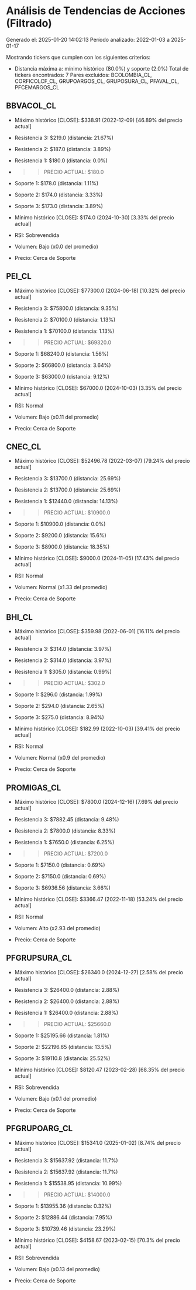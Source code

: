 # Análisis de Tendencias de Acciones (Filtrado)

Generado el: 2025-01-20 14:02:13
Período analizado: 2022-01-03 a 2025-01-17

Mostrando tickers que cumplen con los siguientes criterios:
- Distancia máxima a: mínimo histórico (80.0%) y soporte (2.0%)
Total de tickers encontrados: 7
Pares excluidos: BCOLOMBIA_CL, CORFICOLCF_CL, GRUPOARGOS_CL, GRUPOSURA_CL, PFAVAL_CL, PFCEMARGOS_CL

## BBVACOL_CL
- Máximo histórico [CLOSE]: $338.91 (2022-12-09) [46.89% del precio actual]
- Resistencia 3: $219.0 (distancia: 21.67%)
- Resistencia 2: $187.0 (distancia: 3.89%)
- Resistencia 1: $180.0 (distancia: 0.0%)
- >> PRECIO ACTUAL: $180.0
- Soporte 1: $178.0 (distancia: 1.11%)
- Soporte 2: $174.0 (distancia: 3.33%)
- Soporte 3: $173.0 (distancia: 3.89%)
- Mínimo histórico [CLOSE]: $174.0 (2024-10-30) [3.33% del precio actual]

- RSI: Sobrevendida
- Volumen: Bajo (x0.0 del promedio)
- Precio: Cerca de Soporte

## PEI_CL
- Máximo histórico [CLOSE]: $77300.0 (2024-06-18) [10.32% del precio actual]
- Resistencia 3: $75800.0 (distancia: 9.35%)
- Resistencia 2: $70100.0 (distancia: 1.13%)
- Resistencia 1: $70100.0 (distancia: 1.13%)
- >> PRECIO ACTUAL: $69320.0
- Soporte 1: $68240.0 (distancia: 1.56%)
- Soporte 2: $66800.0 (distancia: 3.64%)
- Soporte 3: $63000.0 (distancia: 9.12%)
- Mínimo histórico [CLOSE]: $67000.0 (2024-10-03) [3.35% del precio actual]

- RSI: Normal
- Volumen: Bajo (x0.11 del promedio)
- Precio: Cerca de Soporte

## CNEC_CL
- Máximo histórico [CLOSE]: $52496.78 (2022-03-07) [79.24% del precio actual]
- Resistencia 3: $13700.0 (distancia: 25.69%)
- Resistencia 2: $13700.0 (distancia: 25.69%)
- Resistencia 1: $12440.0 (distancia: 14.13%)
- >> PRECIO ACTUAL: $10900.0
- Soporte 1: $10900.0 (distancia: 0.0%)
- Soporte 2: $9200.0 (distancia: 15.6%)
- Soporte 3: $8900.0 (distancia: 18.35%)
- Mínimo histórico [CLOSE]: $9000.0 (2024-11-05) [17.43% del precio actual]

- RSI: Normal
- Volumen: Normal (x1.33 del promedio)
- Precio: Cerca de Soporte

## BHI_CL
- Máximo histórico [CLOSE]: $359.98 (2022-06-01) [16.11% del precio actual]
- Resistencia 3: $314.0 (distancia: 3.97%)
- Resistencia 2: $314.0 (distancia: 3.97%)
- Resistencia 1: $305.0 (distancia: 0.99%)
- >> PRECIO ACTUAL: $302.0
- Soporte 1: $296.0 (distancia: 1.99%)
- Soporte 2: $294.0 (distancia: 2.65%)
- Soporte 3: $275.0 (distancia: 8.94%)
- Mínimo histórico [CLOSE]: $182.99 (2022-10-03) [39.41% del precio actual]

- RSI: Normal
- Volumen: Normal (x0.9 del promedio)
- Precio: Cerca de Soporte

## PROMIGAS_CL
- Máximo histórico [CLOSE]: $7800.0 (2024-12-16) [7.69% del precio actual]
- Resistencia 3: $7882.45 (distancia: 9.48%)
- Resistencia 2: $7800.0 (distancia: 8.33%)
- Resistencia 1: $7650.0 (distancia: 6.25%)
- >> PRECIO ACTUAL: $7200.0
- Soporte 1: $7150.0 (distancia: 0.69%)
- Soporte 2: $7150.0 (distancia: 0.69%)
- Soporte 3: $6936.56 (distancia: 3.66%)
- Mínimo histórico [CLOSE]: $3366.47 (2022-11-18) [53.24% del precio actual]

- RSI: Normal
- Volumen: Alto (x2.93 del promedio)
- Precio: Cerca de Soporte

## PFGRUPSURA_CL
- Máximo histórico [CLOSE]: $26340.0 (2024-12-27) [2.58% del precio actual]
- Resistencia 3: $26400.0 (distancia: 2.88%)
- Resistencia 2: $26400.0 (distancia: 2.88%)
- Resistencia 1: $26400.0 (distancia: 2.88%)
- >> PRECIO ACTUAL: $25660.0
- Soporte 1: $25195.66 (distancia: 1.81%)
- Soporte 2: $22196.65 (distancia: 13.5%)
- Soporte 3: $19110.8 (distancia: 25.52%)
- Mínimo histórico [CLOSE]: $8120.47 (2023-02-28) [68.35% del precio actual]

- RSI: Sobrevendida
- Volumen: Bajo (x0.1 del promedio)
- Precio: Cerca de Soporte

## PFGRUPOARG_CL
- Máximo histórico [CLOSE]: $15341.0 (2025-01-02) [8.74% del precio actual]
- Resistencia 3: $15637.92 (distancia: 11.7%)
- Resistencia 2: $15637.92 (distancia: 11.7%)
- Resistencia 1: $15538.95 (distancia: 10.99%)
- >> PRECIO ACTUAL: $14000.0
- Soporte 1: $13955.36 (distancia: 0.32%)
- Soporte 2: $12886.44 (distancia: 7.95%)
- Soporte 3: $10739.46 (distancia: 23.29%)
- Mínimo histórico [CLOSE]: $4158.67 (2023-02-15) [70.3% del precio actual]

- RSI: Sobrevendida
- Volumen: Bajo (x0.13 del promedio)
- Precio: Cerca de Soporte
